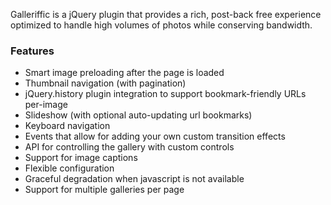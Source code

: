 Galleriffic is a jQuery plugin that provides a rich, post-back free experience optimized to handle high volumes of photos while conserving bandwidth.

### Features ###

  * Smart image preloading after the page is loaded
  * Thumbnail navigation (with pagination)
  * jQuery.history plugin integration to support bookmark-friendly URLs per-image
  * Slideshow (with optional auto-updating url bookmarks)
  * Keyboard navigation
  * Events that allow for adding your own custom transition effects
  * API for controlling the gallery with custom controls
  * Support for image captions
  * Flexible configuration
  * Graceful degradation when javascript is not available
  * Support for multiple galleries per page